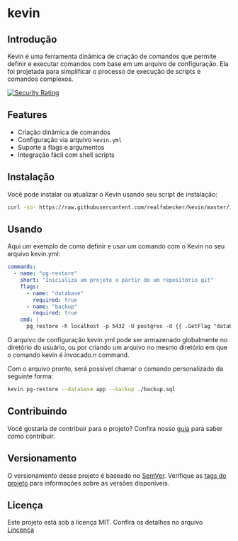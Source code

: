 # kevin

## Introdução

Kevin é uma ferramenta dinâmica de criação de comandos que permite definir e executar comandos com base em um arquivo de configuração. Ela foi projetada para simplificar o processo de execução de scripts e comandos complexos.

[![Security Rating](https://sonarcloud.io/api/project_badges/measure?project=realfabecker_kevin&metric=security_rating)](https://sonarcloud.io/summary/new_code?id=realfabecker_kevin)

## Features

- Criação dinâmica de comandos
- Configuração via arquivo `kevin.yml`
- Suporte a flags e argumentos
- Integração fácil com shell scripts

## Instalação

Você pode instalar ou atualizar o Kevin usando seu script de instalação:

```bash
curl -so- https://raw.githubusercontent.com/realfabecker/kevin/master/install.sh | bash
```

## Usando

Aqui um exemplo de como definir e usar um comando com o Kevin no seu arquivo kevin.yml:

```yaml
commands:
  - name: "pg-restore"
    short: "Inicializa um projeto a partir de um repositório git"
    flags:
      - name: "database"
        required: true
      - name: "backup"
        required: true
    cmd: |      
      pg_restore -h localhost -p 5432 -U postgres -d {{ .GetFlag "database" }} -v  {{ .GetFlag "backup" }}
```

O arquivo de configuração kevin.yml pode ser armazenado globalmente no diretório do usuário, ou por criando um arquivo no mesmo diretório em que o comando kevin é invocado.n command.

Com o arquivo pronto, será possível chamar o comando personalizado da seguinte forma:

```bash
kevin pg-restore --database app --backup ./backup.sql
```

## Contribuindo

Você gostaria de contribuir para o projeto? Confira nosso [guia][link-contrib] para saber como contribuir.

## Versionamento

O versionamento desse projeto é baseado no [SemVer](https://semver.org/). Verifique as [tags do projeto][link-tags] para informações sobre as versões disponíveis.

## Licença

Este projeto está sob a licença MIT. Confira os detalhes no arquivo [Lincença][link-license]

[link-tags]: https://github.com/realfabecker/kevin/tags
[link-license]: https://github.com/realfabecker/.github/blob/main/.github/LICENSE.md
[link-contrib]: https://github.com/realfabecker/.github/blob/main/.github/CONTRIBUTING.md
